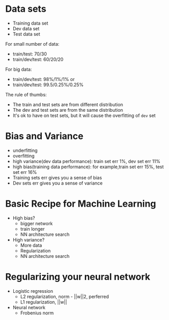 # Data sets
- Training data set
- Dev data set
- Test data set

For small number of data:
- train/test: 70/30
- train/dev/test: 60/20/20

For big data:
- train/dev/test: 98%/1%/1%
or
- train/dev/test: 99.5/0.25%/0.25%

The rule of thumbs:
- The train and test sets are from different distribution
- The dev and test sets are from the same distribution
- It's ok to have on test sets, but it will cause the overfitting of `dev` set


# Bias and Variance

- underfitting
- overfitting
- high variance(dev data performance): train set err 1%, dev set err 11%
- high bias(training data performance): for example,train set err 15%, test set err 16%
- Training sets err gives you a sense of bias
- Dev sets err gives you a sense of variance

# Basic Recipe for Machine Learning
- High bias?
  - bigger network
  - train longer
  - NN architecture search
- High variance?
  - More data
  - Regularization
  - NN architecture search
  
# Regularizing your neural network
- Logistic regression
  - L2 regularization, norm - ||w||2, perferred
  - L1 regularization, ||w||
- Neural network
  - Frobenius norm


  
  

